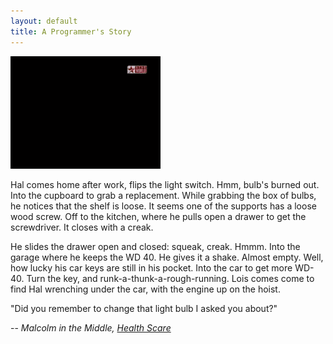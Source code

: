 ```yaml
---
layout: default
title: A Programmer's Story
---
```


![malcolm in the middle](/assets/images/malcolm-in-the-middle.gif)

Hal comes home after work, flips the light switch. Hmm, bulb's burned out. Into the cupboard to grab a replacement. While grabbing the box of bulbs, he notices that the shelf is loose. It seems one of the supports has a loose wood screw. Off to the kitchen, where he pulls open a drawer to get the screwdriver. It closes with a creak.

He slides the drawer open and closed: squeak, creak. Hmmm. Into the garage where he keeps the WD 40. He gives it a shake. Almost empty. Well, how lucky his car keys are still in his pocket. Into the car to get more WD-40. Turn the key, and runk-a-thunk-a-rough-running. Lois comes come to find Hal wrenching under the car, with the engine up on the hoist.

"Did you remember to change that light bulb I asked you about?"

-- *Malcolm in the Middle, [Health Scare](http://www.imdb.com/title/tt0640340)*